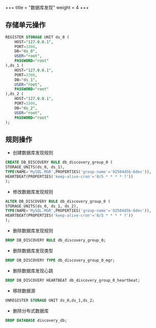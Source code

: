 +++
title = "数据库发现"
weight = 4
+++

## 存储单元操作

```sql
REGISTER STORAGE UNIT ds_0 (
    HOST="127.0.0.1",
    PORT=3306,
    DB="ds_0",
    USER="root",
    PASSWORD="root"
),ds_1 (
    HOST="127.0.0.1",
    PORT=3306,
    DB="ds_1",
    USER="root",
    PASSWORD="root"
),ds_2 (
    HOST="127.0.0.1",
    PORT=3306,
    DB="ds_2",
    USER="root",
    PASSWORD="root"
);
```

## 规则操作

- 创建数据库发现规则

```sql
CREATE DB_DISCOVERY RULE db_discovery_group_0 (
STORAGE_UNITS(ds_0, ds_1),
TYPE(NAME='MySQL.MGR',PROPERTIES('group-name'='92504d5b-6dec')),
HEARTBEAT(PROPERTIES('keep-alive-cron'='0/5 * * * * ?'))
);
```

- 修改数据库发现规则

```sql
ALTER DB_DISCOVERY RULE db_discovery_group_0 (
STORAGE_UNITS(ds_0, ds_1, ds_2),
TYPE(NAME='MySQL.MGR',PROPERTIES('group-name'='92504d5b-6dec')),
HEARTBEAT(PROPERTIES('keep-alive-cron'='0/5 * * * * ?'))
);
```

- 删除数据库发现规则

```sql
DROP DB_DISCOVERY RULE db_discovery_group_0;
```

- 删除数据库发现类型

```sql
DROP DB_DISCOVERY TYPE db_discovery_group_0_mgr;
```

- 删除数据库发现心跳

```sql
DROP DB_DISCOVERY HEARTBEAT db_discovery_group_0_heartbeat;
```

- 移除数据源

```sql
UNREGISTER STORAGE UNIT ds_0,ds_1,ds_2;
```

- 删除分布式数据库

```sql
DROP DATABASE discovery_db;
```
